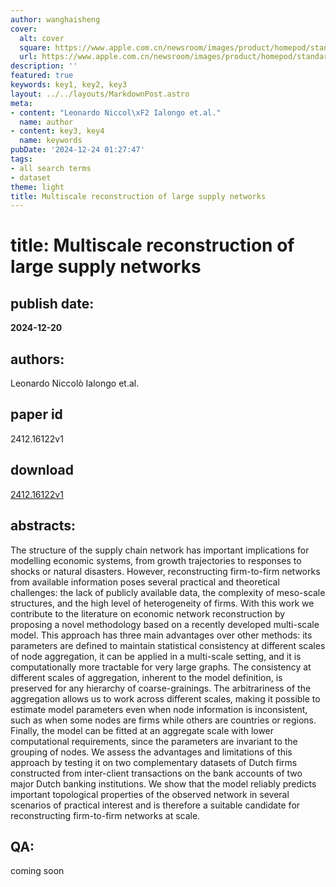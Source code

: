 ```yaml
---
author: wanghaisheng
cover:
  alt: cover
  square: https://www.apple.com.cn/newsroom/images/product/homepod/standard/Apple-HomePod-hero-230118_big.jpg.large_2x.jpg
  url: https://www.apple.com.cn/newsroom/images/product/homepod/standard/Apple-HomePod-hero-230118_big.jpg.large_2x.jpg
description: ''
featured: true
keywords: key1, key2, key3
layout: ../../layouts/MarkdownPost.astro
meta:
- content: "Leonardo Niccol\xF2 Ialongo et.al."
  name: author
- content: key3, key4
  name: keywords
pubDate: '2024-12-24 01:27:47'
tags:
- all search terms
- dataset
theme: light
title: Multiscale reconstruction of large supply networks
---
```


# title: Multiscale reconstruction of large supply networks 
## publish date: 
**2024-12-20** 
## authors: 
  Leonardo Niccolò Ialongo et.al. 
## paper id
2412.16122v1
## download
[2412.16122v1](http://arxiv.org/abs/2412.16122v1)
## abstracts:
The structure of the supply chain network has important implications for modelling economic systems, from growth trajectories to responses to shocks or natural disasters. However, reconstructing firm-to-firm networks from available information poses several practical and theoretical challenges: the lack of publicly available data, the complexity of meso-scale structures, and the high level of heterogeneity of firms. With this work we contribute to the literature on economic network reconstruction by proposing a novel methodology based on a recently developed multi-scale model. This approach has three main advantages over other methods: its parameters are defined to maintain statistical consistency at different scales of node aggregation, it can be applied in a multi-scale setting, and it is computationally more tractable for very large graphs. The consistency at different scales of aggregation, inherent to the model definition, is preserved for any hierarchy of coarse-grainings. The arbitrariness of the aggregation allows us to work across different scales, making it possible to estimate model parameters even when node information is inconsistent, such as when some nodes are firms while others are countries or regions. Finally, the model can be fitted at an aggregate scale with lower computational requirements, since the parameters are invariant to the grouping of nodes. We assess the advantages and limitations of this approach by testing it on two complementary datasets of Dutch firms constructed from inter-client transactions on the bank accounts of two major Dutch banking institutions. We show that the model reliably predicts important topological properties of the observed network in several scenarios of practical interest and is therefore a suitable candidate for reconstructing firm-to-firm networks at scale.
## QA:
coming soon
